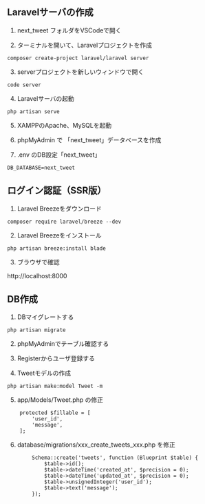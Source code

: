 
## Laravelサーバの作成
1) next_tweet フォルダをVSCodeで開く

2) ターミナルを開いて、Laravelプロジェクトを作成

```
composer create-project laravel/laravel server
```

3) serverプロジェクトを新しいウィンドウで開く

```
code server
```

4) Laravelサーバの起動

```
php artisan serve
```

5) XAMPPのApache、MySQLを起動

6) phpMyAdmin で 「next_tweet」データベースを作成

7) .env のDB設定「next_tweet」

```
DB_DATABASE=next_tweet
```

## ログイン認証（SSR版）

1) Laravel Breezeをダウンロード

```
composer require laravel/breeze --dev
```

2) Laravel Breezeをインストール

```
php artisan breeze:install blade
```

3) ブラウザで確認

http://localhost:8000


## DB作成
1) DBマイグレートする

```
php artisan migrate
```

2) phpMyAdminでテーブル確認する

3) Registerからユーザ登録する

4) Tweetモデルの作成

```
php artisan make:model Tweet -m
```

5) app/Models/Tweet.php の修正

```
    protected $fillable = [
        'user_id',
        'message',
    ];
```

6) database/migrations/xxx_create_tweets_xxx.php を修正

```
        Schema::create('tweets', function (Blueprint $table) {
            $table->id();
            $table->dateTime('created_at', $precision = 0);
            $table->dateTime('updated_at', $precision = 0);
            $table->unsignedInteger('user_id');
            $table->text('message');
        });
```